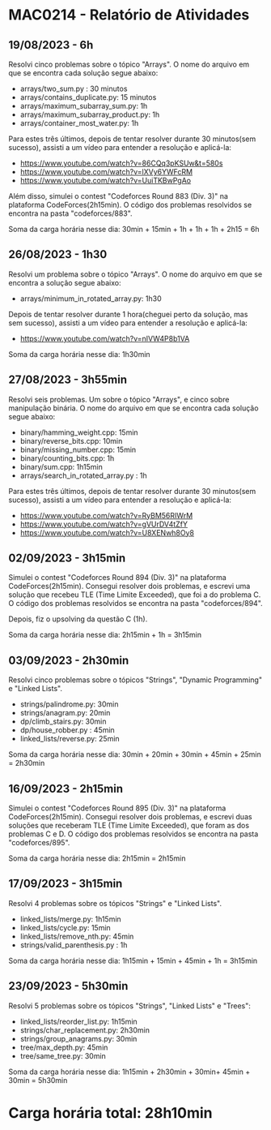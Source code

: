 # MAC0214 - Relatório de Atividades

## 19/08/2023 - 6h

Resolvi cinco problemas sobre o tópico "Arrays". O nome do arquivo em que se encontra cada solução segue abaixo:

- arrays/two_sum.py : 30 minutos
- arrays/contains_duplicate.py: 15 minutos
- arrays/maximum_subarray_sum.py: 1h
- arrays/maximum_subarray_product.py: 1h
- arrays/container_most_water.py: 1h

Para estes três últimos, depois de tentar resolver durante 30 minutos(sem sucesso), assisti a um vídeo para entender a resolução e aplicá-la:

- https://www.youtube.com/watch?v=86CQq3pKSUw&t=580s
- https://www.youtube.com/watch?v=lXVy6YWFcRM
- https://www.youtube.com/watch?v=UuiTKBwPgAo

Além disso, simulei o contest "Codeforces Round 883 (Div. 3)" na plataforma CodeForces(2h15min). O código dos problemas resolvidos se encontra na pasta "codeforces/883".

Soma da carga horária nesse dia: 30min + 15min + 1h + 1h + 1h + 2h15 = 6h

## 26/08/2023 - 1h30

Resolvi um problema sobre o tópico "Arrays". O nome do arquivo em que se encontra a solução segue abaixo:

- arrays/minimum_in_rotated_array.py: 1h30

Depois de tentar resolver durante 1 hora(cheguei perto da solução, mas sem sucesso), assisti a um vídeo para entender a resolução e aplicá-la:

- https://www.youtube.com/watch?v=nIVW4P8b1VA

Soma da carga horária nesse dia: 1h30min

## 27/08/2023 - 3h55min

Resolvi seis problemas. Um sobre o tópico "Arrays", e cinco sobre manipulação binária. O nome do arquivo em que se encontra cada solução segue abaixo:

- binary/hamming_weight.cpp: 15min
- binary/reverse_bits.cpp: 10min
- binary/missing_number.cpp: 15min
- binary/counting_bits.cpp: 1h
- binary/sum.cpp: 1h15min
- arrays/search_in_rotated_array.py : 1h

Para estes três últimos, depois de tentar resolver durante 30 minutos(sem sucesso), assisti a um vídeo para entender a resolução e aplicá-la:

- https://www.youtube.com/watch?v=RyBM56RIWrM
- https://www.youtube.com/watch?v=gVUrDV4tZfY
- https://www.youtube.com/watch?v=U8XENwh8Oy8

## 02/09/2023 - 3h15min

Simulei o contest "Codeforces Round 894 (Div. 3)" na plataforma CodeForces(2h15min). Consegui resolver dois problemas, e escrevi uma solução que recebeu TLE (Time Limite Exceeded), que foi a do problema C. O código dos problemas resolvidos se encontra na pasta "codeforces/894".

Depois, fiz o upsolving da questão C (1h).

Soma da carga horária nesse dia: 2h15min +  1h = 3h15min

## 03/09/2023 - 2h30min
Resolvi cinco problemas sobre o tópicos "Strings", "Dynamic Programming" e "Linked Lists".

- strings/palindrome.py: 30min
- strings/anagram.py: 20min
- dp/climb_stairs.py: 30min
- dp/house_robber.py : 45min
- linked_lists/reverse.py: 25min

Soma da carga horária nesse dia:  30min + 20min + 30min + 45min + 25min = 2h30min

## 16/09/2023 - 2h15min

Simulei o contest "Codeforces Round 895 (Div. 3)" na plataforma CodeForces(2h15min). Consegui resolver dois problemas, e escrevi duas soluções que receberam TLE (Time Limite Exceeded), que foram as dos problemas C e D. O código dos problemas resolvidos se encontra na pasta "codeforces/895".

Soma da carga horária nesse dia: 2h15min = 2h15min

## 17/09/2023 - 3h15min
Resolvi 4 problemas sobre os tópicos "Strings" e "Linked Lists".

- linked_lists/merge.py: 1h15min
- linked_lists/cycle.py: 15min
- linked_lists/remove_nth.py: 45min
- strings/valid_parenthesis.py : 1h

Soma da carga horária nesse dia: 1h15min + 15min + 45min + 1h = 3h15min

## 23/09/2023 - 5h30min
Resolvi 5 problemas sobre os tópicos "Strings", "Linked Lists" e "Trees":

- linked_lists/reorder_list.py: 1h15min
- strings/char_replacement.py: 2h30min
- strings/group_anagrams.py: 30min
- tree/max_depth.py: 45min
- tree/same_tree.py: 30min

Soma da carga horária nesse dia: 1h15min + 2h30min + 30min+  45min + 30min = 5h30min

# Carga horária total: 28h10min
